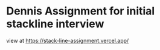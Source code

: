 # Dennis Assignment for initial stackline interview
view at https://stack-line-assignment.vercel.app/
